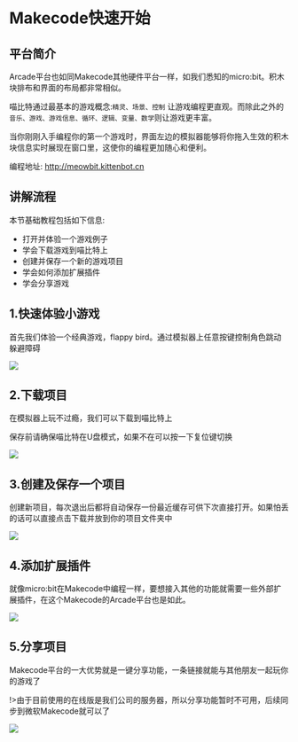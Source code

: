 #  Makecode快速开始  
 
## 平台简介

Arcade平台也如同Makecode其他硬件平台一样，如我们悉知的micro:bit。积木块排布和界面的布局都非常相似。  

喵比特通过最基本的游戏概念:`精灵、场景、控制` 让游戏编程更直观。而除此之外的`音乐、游戏、游戏信息、循环、逻辑、变量、数学`则让游戏更丰富。  

当你刚刚入手编程你的第一个游戏时，界面左边的模拟器能够将你拖入生效的积木块信息实时展现在窗口里，这使你的编程更加随心和便利。  

编程地址: http://meowbit.kittenbot.cn

## 讲解流程

本节基础教程包括如下信息:
- 打开并体验一个游戏例子  
- 学会下载游戏到喵比特上 
- 创建并保存一个新的游戏项目
- 学会如何添加扩展插件
- 学会分享游戏  

## 1.快速体验小游戏  

首先我们体验一个经典游戏，flappy bird。通过模拟器上任意按键控制角色跳动躲避障碍  

![](https://s2.ax1x.com/2019/01/30/klsUyj.gif)   

## 2.下载项目

在模拟器上玩不过瘾，我们可以下载到喵比特上  

保存前请确保喵比特在U盘模式，如果不在可以按一下复位键切换 
  
![](https://s2.ax1x.com/2019/01/30/kl6HLd.gif) 
  
## 3.创建及保存一个项目   

创建新项目，每次退出后都将自动保存一份最近缓存可供下次直接打开。如果怕丢的话可以直接点击下载并放到你的项目文件夹中

![](https://s2.ax1x.com/2019/01/30/klc00A.gif) 

## 4.添加扩展插件 
  
就像micro:bit在Makecode中编程一样，要想接入其他的功能就需要一些外部扩展插件，在这个Makecode的Arcade平台也是如此。  
  
![](https://s2.ax1x.com/2019/01/30/klgDu4.gif)

## 5.分享项目  
  
Makecode平台的一大优势就是一键分享功能，一条链接就能与其他朋友一起玩你的游戏了 

!>由于目前使用的在线版是我们公司的服务器，所以分享功能暂时不可用，后续同步到微软Makecode就可以了
  
![](https://s2.ax1x.com/2019/01/30/klcXnJ.gif) 